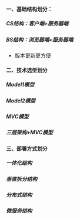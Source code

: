 #### 一、基础结构划分：

##### CS结构：客户端+服务器端

##### BS结构：浏览器端+服务器端

- 版本更新更方便

#### 二、技术选型划分

##### Model1模型

##### Model2模型

##### MVC模型

##### 三层架构+MVC模型

#### 三、部署方式划分

##### 一体化结构

##### 垂直拆分结构

##### 分布式结构

##### 微服务结构
